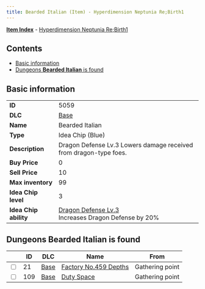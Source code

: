 ```yaml
---
title: Bearded Italian (Item) - Hyperdimension Neptunia Re;Birth1
---
```


[**Item Index**](/neptunia/rb1/item/index.html) - [Hyperdimension Neptunia Re;Birth1](/neptunia/rb1)

## Contents

- [Basic information](#basic-information)
- [Dungeons **Bearded Italian** is found](#dungeons-bearded-italian-is-found)

## Basic information

|   |   |
| -- | -- |
| **ID** | 5059 |
| **DLC** | [Base](/neptunia/rb1/dlc/1-base.html) |
| **Name** | Bearded Italian |
| **Type** | Idea Chip (Blue) |
| **Description** | Dragon Defense Lv.3 Lowers damage received from dragon-type foes. |
| **Buy Price** | 0 |
| **Sell Price** | 10 |
| **Max inventory** | 99 |
| **Idea Chip level** | 3 |
| **Idea Chip ability** | [Dragon Defense Lv.3](/neptunia/rb1/avatar/1-9558-dragon-defense-lv-3.html)<br />Increases Dragon Defense by 20% |


## Dungeons **Bearded Italian** is found

|    | ID | DLC | Name | From |
| -- | -- | --- | ---- | ---- |
| <input type="checkbox" id="rb1-dungeon-1-21" class="trackbox" /> | 21 | [Base](/neptunia/rb1/dlc/1-base.html) | [Factory No.459 Depths](/neptunia/rb1/dungeon/1-21-factory-no-459-depths.html) | Gathering point |
| <input type="checkbox" id="rb1-dungeon-1-109" class="trackbox" /> | 109 | [Base](/neptunia/rb1/dlc/1-base.html) | [Duty Space](/neptunia/rb1/dungeon/1-109-duty-space.html) | Gathering point |
